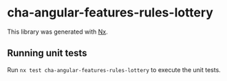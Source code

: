 # cha-angular-features-rules-lottery

This library was generated with [Nx](https://nx.dev).

## Running unit tests

Run `nx test cha-angular-features-rules-lottery` to execute the unit tests.
